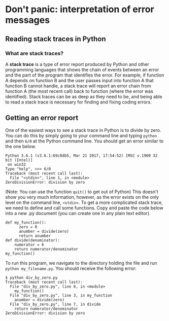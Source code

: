 # Don't panic: interpretation of error messages

## Reading stack traces in Python

### What are stack traces?


A **stack trace** is a type of error report produced by Python and other programming languages that shows the chain of events between an error and the part of the program that identifies the error. For example, if function A depends on function B and the user passes input into function A that function B cannot handle, a stack trace will report an error chain from function A (the most recent call) back to function (where the error was identified). Stack traces can be as deep as they need to be, and being able to read a stack trace is necessary for finding and fixing coding errors.

## Getting an error report

One of the easiest ways to see a stack trace in Python is to divide by zero. You can do this by simply going to your command line and typing `python` and then `6/0` at the Python command line. You should get an error similar to the one below.
```
Python 3.6.1 (v3.6.1:69c0db5, Mar 21 2017, 17:54:52) [MSC v.1900 32 bit (Intel)]
 on win32
Type "help", >>> 6/0
Traceback (most recent call last):
  File "<stdin>", line 1, in <module>
ZeroDivisionError: division by zero
```
(Note: You can use the function `quit()` to get out of Python)
This doesn't show you very much information, however, as the error exists on the only level on the command line, `<stdin>`.
To get a more complicated stack trace, we need to define and call some functions. Copy and paste the code below into a new .py document (you can create one in any plain text editor).
```
def my_function():
      zero = 0
      anumber = divide(zero)
      return anumber
def divide(denominator):
    numerator = 6
    return numerator/denominator     
my_function()
```

To run this program, we navigate to the directory holding the file and run `python my_filename.py`.
You should receive the following error:
```
$ python div_by_zero.py
Traceback (most recent call last):
  File "div_by_zero.py", line 8, in <module>
    my_function()
  File "div_by_zero.py", line 3, in my_function
    anumber = divide(zero)
  File "div_by_zero.py", line 7, in divide
    return numerator/denominator
ZeroDivisionError: division by zero
```
